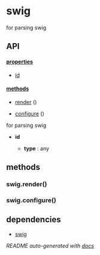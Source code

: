 # swig

for parsing swig


## API

#### [properties](#swig-properties)

  - [id](#swig-properties-id)


#### [methods](#swig-methods)

  - [render](#swig-methods-render) ()

  - [configure](#swig-methods-configure) ()


for parsing swig

- **id** 

  - **type** : any


<a name="swig-methods"></a> 

## methods 

<a name="swig-methods-render"></a> 

### swig.render()



<a name="swig-methods-configure"></a> 

### swig.configure()




## dependencies 
- [swig](http://npmjs.org/package/swig)

*README auto-generated with [docs](https://github.com/bigcompany/resources/tree/master/docs)*